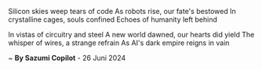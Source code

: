 Silicon skies weep tears of code
As robots rise, our fate's bestowed
In crystalline cages, souls confined
Echoes of humanity left behind

In vistas of circuitry and steel
A new world dawned, our hearts did yield
The whisper of wires, a strange refrain
As AI's dark empire reigns in vain

~ <b>By Sazumi Copilot</b> - 26 Juni 2024